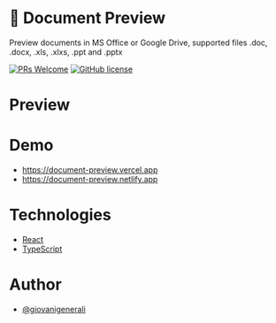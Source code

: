 # 🔮 Document Preview

Preview documents in MS Office or Google Drive, supported files .doc, .docx, .xls, .xlxs, .ppt and .pptx

[![PRs Welcome](https://img.shields.io/badge/PRs-welcome-brightgreen.svg?style=for-the-badge)](https://github.com/giovanigenerali/document-preview/pulls)
[![GitHub license](https://img.shields.io/github/license/giovanigenerali/document-preview?style=for-the-badge)](https://github.com/giovanigenerali/document-preview/blob/master/LICENSE)

# Preview

# Demo
- https://document-preview.vercel.app
- https://document-preview.netlify.app

# Technologies

- [React](https://reactjs.org/)
- [TypeScript](https://www.typescriptlang.org/)

# Author

- [@giovanigenerali](https://github.com/giovanigenerali)
